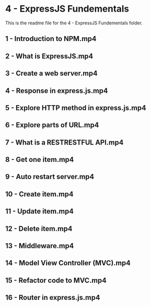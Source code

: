 # 4 - ExpressJS Fundementals

This is the readme file for the 4 - ExpressJS Fundementals folder.

## 1 - Introduction to NPM.mp4

## 2 - What is ExpressJS.mp4

## 3 - Create a web server.mp4

## 4 - Response in express.js.mp4

## 5 - Explore HTTP method in express.js.mp4

## 6 - Explore parts of URL.mp4

## 7 - What is a RESTRESTFUL API.mp4

## 8 - Get one item.mp4

## 9 - Auto restart server.mp4

## 10 - Create item.mp4

## 11 - Update item.mp4

## 12 - Delete item.mp4

## 13 - Middleware.mp4

## 14 - Model View Controller (MVC).mp4

## 15 - Refactor code to MVC.mp4

## 16 - Router in express.js.mp4

